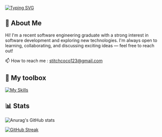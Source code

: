 <h>
<a href="https://git.io/typing-svg"><img src="https://readme-typing-svg.demolab.com?font=Fira+Code&pause=1000&color=BE77FF&center=true&width=435&lines=Hello!%F0%9F%91%8B+I'm+JHIH" alt="Typing SVG" /></a>
</h>

## 👋 About Me
Hi! I'm a recent software engineering graduate with a strong interest in software development and exploring new technologies.
I'm always open to learning, collaborating, and discussing exciting ideas — feel free to reach out!

📫 How to reach me : stitchcoco123@gmail.com

<p align="left">
</p>

## 🔧&nbsp;My toolbox
[![My Skills](https://skillicons.dev/icons?i=java,py,kotlin,docker,vue,mysql,eclipse,idea,html,css,git,nodejs)](https://skillicons.dev)


## 📊&nbsp;Stats
![Anurag's GitHub stats](https://github-readme-stats.vercel.app/api?username=JHIH123&show_icons=true&theme=dracula&hide_border=true&bg_color=30,FFCAD4,904e95&title_color=FFFFFF&icon_color=FFF480)

<a href="https://git.io/streak-stats"><img src="https://github-readme-streak-stats.herokuapp.com?user=JHIH123&theme=dracula&hide_border=%E9%8C%AF%E8%AA%A4%E7%9A%84&short_numbers=%E9%8C%AF%E8%AA%A4%E7%9A%84" alt="GitHub Streak" /></a>

<!-- <details>
    <summary>123</summary>

    gmail
</details> -->



<!--
**JHIH123/JHIH123** is a ✨ _special_ ✨ repository because its `README.md` (this file) appears on your GitHub profile.

Here are some ideas to get you started:

- 🔭 I’m currently working on ...
- 🌱 I’m currently learning ...
- 👯 I’m looking to collaborate on ...
- 🤔 I’m looking for help with ...
- 💬 Ask me about ...
- 📫 How to reach me: ...
- 😄 Pronouns: ...
- ⚡ Fun fact: ...
-->
